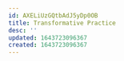 ```yaml
---
id: AXELiUzGQtbAdJ5yDp0OB
title: Transformative Practice
desc: ''
updated: 1643723096367
created: 1643723096367
---
```


